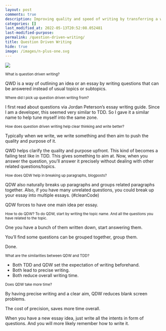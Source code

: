 ```yaml
---
layout: post
comments: true
description: Improving quality and speed of writing by transferring a well known software development practice.
categories: []
last_modified_at: 2022-05-13T20:52:08.052481
last-modified-purpose:
permalink: /question-driven-writing/
title: Question Driven Writing
hide: true
image: /images/n-plus-one.svg
---
```

![](/images/switch-jobs.jpg)

<sub>What is question driven writing?

QWD is a way of outlining an idea or an essay by writing questions that can be answered instead of usual topics or subtopics.

<sub>Where did I pick up question driven writing from?

I first read about questions via Jordan Peterson’s essay writing guide. Since I am a developer, this seemed very similar to TDD. So I gave it a similar name to help tune myself into the same zone.

<sub>How does question driven writing help clear thinking and write better?

Typically when we write, we write something and then aim to push the quality and purpose of it.

QWD helps clarify the quality and purpose upfront. This kind of becomes a failing test like in TDD. This gives something to aim at. Now, when you answer the question, you’ll answer it precisely without dealing with other related questions/topics.

<sub>How does QDW help in breaking up paragraphs, blogposts?

QDW also naturally breaks up paragraphs and groups related paragraphs together. Also, if you have many unrelated questions, you could break up your essay into multiple essays. (#cleanCode)

QDW forces to have one main idea per essay.

<sub>How to do QDW?
To do QDW, start by writing the topic name. And all the questions you have related to the topic. 

One you have a bunch of them written down, start answering them. 

You’ll find some questions can be grouped together, group them.

Done.

<sub> What are the similarities between QDW and TDD?

- Both TDD and QDW set the expectation of writing beforehand.
- Both lead to precise writing.
- Both reduce overall writing time.

<sub>Does QDW take more time?

By having precise writing and a clear aim, QDW reduces blank screen problems.

The cost of precision, saves more time overall.

When you have a new essay idea, just write all the intents in form of questions. And you will more likely remember how to write it.